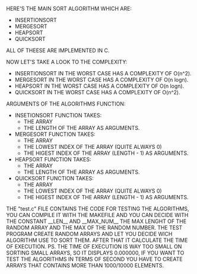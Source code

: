 HERE'S THE MAIN SORT ALGORITHM WHICH ARE:
 - INSERTIONSORT 
 - MERGESORT
 - HEAPSORT
 - QUICKSORT

ALL OF THEESE ARE IMPLEMENTED IN C. 

NOW LET'S TAKE A LOOK TO THE COMPLEXITY:
 - INSERTIONSORT IN THE WORST CASE HAS A COMPLEXITY OF O(n^2).
 - MERGESORT IN THE WORST CASE HAS A COMPLEXITY OF O(n logn).
 - HEAPSORT IN THE WORST CASE HAS A COMPLEXITY OF O(n logn).
 - QUICKSORT IN THE WORST CASE HAS A COMPLEXITY OF O(n^2).

ARGUMENTS OF THE ALGORITHMS FUNCTION:
 - INSETIONSORT FUNCTION TAKES:
    - THE ARRAY
    - THE LENGTH OF THE ARRAY 
    AS ARGUMENTS.
 - MERGESORT FUNCTION TAKES:
    - THE ARRAY 
    - THE LOWEST INDEX OF THE ARRAY (QUITE ALWAYS 0)
    - THE HIGEST INDEX OF THE ARRAY (LENGTH - 1)
     AS ARGUMENTS.
 - HEAPSORT FUNCTION TAKES:
    - THE ARRAY
    - THE LENGTH OF THE ARRAY 
    AS ARGUMENTS.
 - QUICKSORT FUNCTION TAKES:
    - THE ARRAY 
    - THE LOWEST INDEX OF THE ARRAY (QUITE ALWAYS 0)
    - THE HIGEST INDEX OF THE ARRAY (LENGTH - 1)
     AS ARGUMENTS.

THE "test.c" FILE CONTAINS THE CODE FOR TESTING THE ALGORITHMS, YOU CAN COMPILE IT WITH THE MAKEFILE AND YOU CAN DECIDE WITH THE CONSTANT \_\_LEN\_\_ AND \_\_MAX_NUM\_\_ THE MAX LENGHT OF THE RANDOM ARRAY AND THE MAX OF THE RANDOM NUMBER.
THE TEST PROGRAM CREATE RANDOM ARRAYS AND LET YOU DECIDE WICH ALGORITHM USE TO SORT THEM. AFTER THAT IT CALCULATE THE TIME OF EXECUTION.
PS. THE TIME OF EXECUTION IS WAY TOO SMALL ON SORTING SMALL ARRAYS, SO IT DISPLAYS 0.000000, IF YOU WANT TO TEST THE ALGORITHMS IN TERMS OF SECOND YOU HAVE TO CREATE ARRAYS THAT CONTAINS MORE THAN 1000/10000 ELEMENTS.